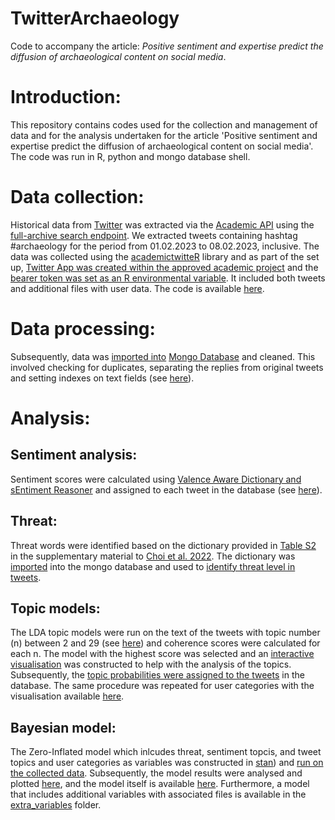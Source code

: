 # TwitterArchaeology

Code to accompany the article: *Positive sentiment and expertise predict the diffusion of archaeological content on social media*.

# Introduction:

This repository contains codes used for the collection and management of data and for the analysis undertaken for the article 'Positive sentiment and expertise predict the diffusion of archaeological content on social media'. The code was run in R, python and mongo database shell. 

# Data collection:

Historical data from [Twitter](https://twitter.com) was extracted via the [Academic API](https://developer.twitter.com/en/products/twitter-api/academic-research) using the [full-archive search endpoint](https://developer.twitter.com/en/docs/twitter-api/tweets/search/quick-start/full-archive-search). We extracted tweets containing hashtag #archaeology for the period from 01.02.2023 to 08.02.2023, inclusive. The data was collected using the [academictwitteR](https://github.com/cjbarrie/academictwitteR) library and as part of the set up, [Twitter App was created within the approved academic project](http://127.0.0.1:25801/library/academictwitteR/doc/academictwitteR-auth.html) and the [bearer token was set as an R environmental variable](https://github.com/cjbarrie/academictwitteR#authorization). It  included both tweets and additional files with user data. The code is available [here](R/Data_collection-tweets_with_keywords.R).

# Data processing:

Subsequently, data was [imported into](mongo/Import_to_mongo.txt) [Mongo Database](https://www.mongodb.com/) and cleaned. This involved checking for duplicates, separating the replies from original tweets and setting indexes on text fields (see [here](mongo/data_cleaning.js)). 

# Analysis:

## Sentiment analysis:

Sentiment scores were calculated using [Valence Aware Dictionary and sEntiment Reasoner](http://eegilbert.org/papers/icwsm14.vader.hutto.pdf) and assigned to each tweet in the database (see [here](R/Sentiment_analysis.R)).

## Threat:

Threat words were identified based on the dictionary provided in [Table S2](https://www.pnas.org/doi/suppl/10.1073/pnas.2113891119/suppl_file/pnas.2113891119.sapp.pdf) in the supplementary material to [Choi et al. 2022](https://www.pnas.org/doi/suppl/10.1073/pnas.2113891119). The dictionary was [imported](mongo/Import_to_mongo.txt) into the mongo database and used to [identify threat level in tweets](mongo/threat.js). 

## Topic models:

The LDA topic models were run on the text of the tweets with topic number (n) between 2 and 29 (see [here](python/lda.py)) and coherence scores were calculated for each n. The model with the highest score was selected and an [interactive visualisation](outputs/TopicModels/tweets/tm_vis_archaeology_tweets22.html) was constructed to help with the analysis of the topics. Subsequently, the [topic probabilities were assigned to the tweets](python/topic_assignement.py) in the database. The same procedure was repeated for user categories with the visualisation available [here](outputs/TopicModels/users/).

## Bayesian model:

The Zero-Inflated model which inlcudes threat, sentiment topcis, and tweet topics and user categories as variables was constructed in [stan](stan/m.archaeology.stan)) and [run on the collected data](R/Bayesian_model.R). Subsequently, the model results were analysed and plotted [here](Notebooks/Bayesian_model.ipynb), and the model itself is available [here](outputs/BayesianModels/m.archaeology.rds). Furthermore, a model that includes additional variables with associated files is available in the [extra_variables](extra_variables) folder.
 
